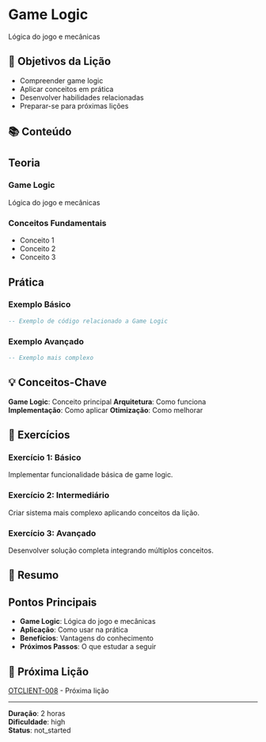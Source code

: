 
# Game Logic

Lógica do jogo e mecânicas

## 🎯 Objetivos da Lição

- Compreender game logic
- Aplicar conceitos em prática
- Desenvolver habilidades relacionadas
- Preparar-se para próximas lições

## 📚 Conteúdo


## Teoria

### Game Logic
Lógica do jogo e mecânicas

### Conceitos Fundamentais
- Conceito 1
- Conceito 2
- Conceito 3

## Prática

### Exemplo Básico
```lua
-- Exemplo de código relacionado a Game Logic
```

### Exemplo Avançado
```lua
-- Exemplo mais complexo
```


## 💡 Conceitos-Chave

**Game Logic**: Conceito principal
**Arquitetura**: Como funciona
**Implementação**: Como aplicar
**Otimização**: Como melhorar

## 🧪 Exercícios


### Exercício 1: Básico
Implementar funcionalidade básica de game logic.

### Exercício 2: Intermediário
Criar sistema mais complexo aplicando conceitos da lição.

### Exercício 3: Avançado
Desenvolver solução completa integrando múltiplos conceitos.


## 📝 Resumo


## Pontos Principais

- **Game Logic**: Lógica do jogo e mecânicas
- **Aplicação**: Como usar na prática
- **Benefícios**: Vantagens do conhecimento
- **Próximos Passos**: O que estudar a seguir


## 🔗 Próxima Lição

[OTCLIENT-008](OTCLIENT-008.md) - Próxima lição

---

**Duração**: 2 horas  
**Dificuldade**: high  
**Status**: not_started
